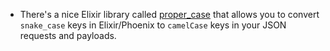 - There's a nice Elixir library called [proper_case](https://github.com/johnnyji/proper_case) that allows you to convert `snake_case` keys in Elixir/Phoenix to `camelCase` keys in your JSON requests and payloads.
